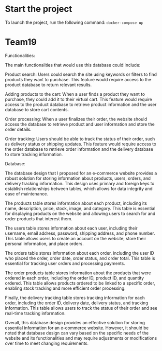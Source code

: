# Start the project

To launch the project, run the following command:
`docker-compose up` 

# Team19
Functionalities:

The main functionalities that would use this database could include:

Product search: Users could search the site using keywords or filters to find products they want to purchase. This feature would require access to the product database to return relevant results.

Adding products to the cart: When a user finds a product they want to purchase, they could add it to their virtual cart. This feature would require access to the product database to retrieve product information and the user database to store cart contents.

Order processing: When a user finalizes their order, the website should access the database to retrieve product and user information and store the order details.

Order tracking: Users should be able to track the status of their order, such as delivery status or shipping updates. This feature would require access to the order database to retrieve order information and the delivery database to store tracking information.

Database:

The database design that I proposed for an e-commerce website provides a robust solution for storing information about products, users, orders, and delivery tracking information. This design uses primary and foreign keys to establish relationships between tables, which allows for data integrity and ease of maintenance.

The products table stores information about each product, including its name, description, price, stock, image, and category. This table is essential for displaying products on the website and allowing users to search for and order products that interest them.

The users table stores information about each user, including their username, email address, password, shipping address, and phone number. This table allows users to create an account on the website, store their personal information, and place orders.

The orders table stores information about each order, including the user ID who placed the order, order date, order status, and order total. This table is essential for tracking user orders and processing payments.

The order products table stores information about the products that were ordered in each order, including the order ID, product ID, and quantity ordered. This table allows products ordered to be linked to a specific order, enabling stock tracking and more efficient order processing.

Finally, the delivery tracking table stores tracking information for each order, including the order ID, delivery date, delivery status, and tracking information. This table allows users to track the status of their order and see real-time tracking information.

Overall, this database design provides an effective solution for storing essential information for an e-commerce website. However, it should be noted that database design can vary based on the specific needs of the website and its functionalities and may require adjustments or modifications over time to meet changing requirements.

